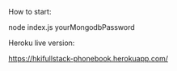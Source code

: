 

How to start:

node index.js yourMongodbPassword


Heroku live version:

https://hkifullstack-phonebook.herokuapp.com/